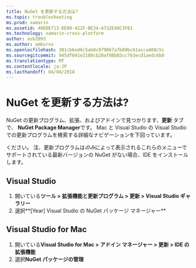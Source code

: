 ```yaml
---
title: NuGet を更新する方法は?
ms.topic: troubleshooting
ms.prod: xamarin
ms.assetid: 40DDE713-DE80-422F-BE34-A732E40C3F81
ms.technology: xamarin-cross-platform
author: asb3993
ms.author: amburns
ms.openlocfilehash: 301cb6ed6c5ab0c9790b7a7b09bc61acca488c5c
ms.sourcegitcommit: 945df041e2180cb20af08b83cc703ecd1aedc6b0
ms.translationtype: MT
ms.contentlocale: ja-JP
ms.lasthandoff: 04/04/2018
---
```

# <a name="how-can-i-update-nuget"></a>NuGet を更新する方法は?

NuGet の更新プログラム、拡張、およびアドインで見つかります、**更新** タブで、 **NuGet Package Manager**です。 Mac と Visual Studio の Visual Studio での更新プログラムを検索する詳細なナビゲーションを下回っています。 

ください。 注、更新プログラムは*のみ*によって表示されるこれらのメニューでサポートされている最新バージョンの NuGet がない場合、IDE をインストールします。

## <a name="visual-studio"></a>Visual Studio
1. 開いている**ツール > 拡張機能と更新プログラム > 更新 > Visual Studio ギャラリー**
2. 選択**[Year] Visual Studio の NuGet パッケージ マネージャー**

## <a name="visual-studio-for-mac"></a>Visual Studio for Mac

1. 開いている**Visual Studio for Mac > アドイン マネージャー > 更新 > IDE の拡張機能**
2. 選択**NuGet パッケージの管理**

